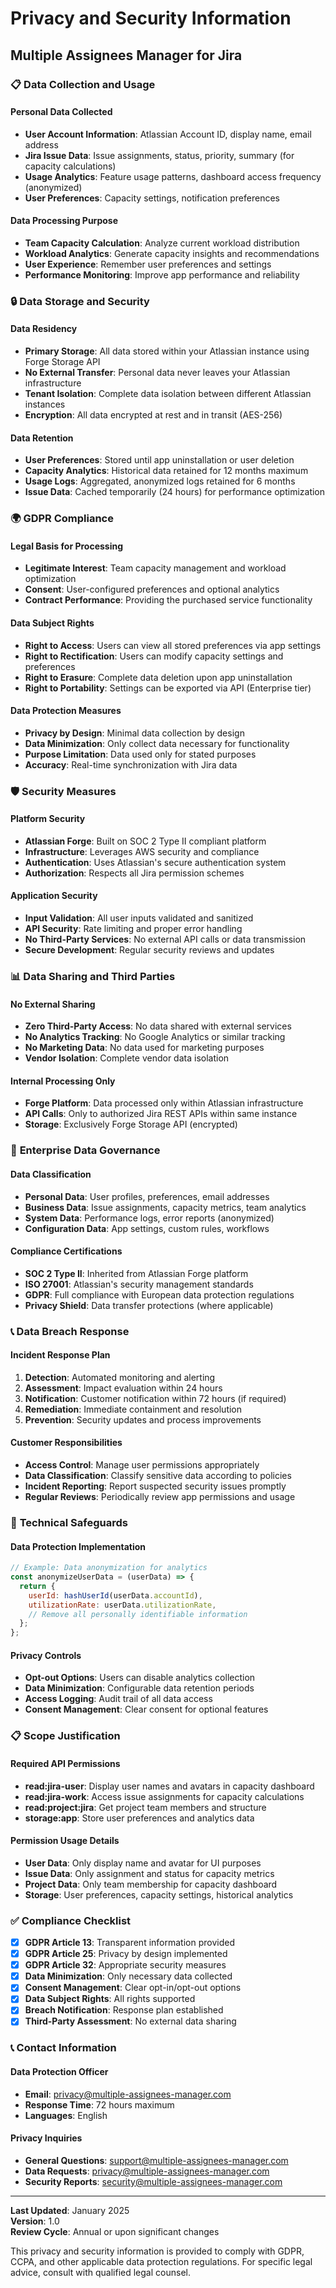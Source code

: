 # Privacy and Security Information

## Multiple Assignees Manager for Jira

### 📋 **Data Collection and Usage**

#### **Personal Data Collected**

- **User Account Information**: Atlassian Account ID, display name, email address
- **Jira Issue Data**: Issue assignments, status, priority, summary (for capacity calculations)
- **Usage Analytics**: Feature usage patterns, dashboard access frequency (anonymized)
- **User Preferences**: Capacity settings, notification preferences

#### **Data Processing Purpose**

- **Team Capacity Calculation**: Analyze current workload distribution
- **Workload Analytics**: Generate capacity insights and recommendations
- **User Experience**: Remember user preferences and settings
- **Performance Monitoring**: Improve app performance and reliability

### 🔒 **Data Storage and Security**

#### **Data Residency**

- **Primary Storage**: All data stored within your Atlassian instance using Forge Storage API
- **No External Transfer**: Personal data never leaves your Atlassian infrastructure
- **Tenant Isolation**: Complete data isolation between different Atlassian instances
- **Encryption**: All data encrypted at rest and in transit (AES-256)

#### **Data Retention**

- **User Preferences**: Stored until app uninstallation or user deletion
- **Capacity Analytics**: Historical data retained for 12 months maximum
- **Usage Logs**: Aggregated, anonymized logs retained for 6 months
- **Issue Data**: Cached temporarily (24 hours) for performance optimization

### 🌍 **GDPR Compliance**

#### **Legal Basis for Processing**

- **Legitimate Interest**: Team capacity management and workload optimization
- **Consent**: User-configured preferences and optional analytics
- **Contract Performance**: Providing the purchased service functionality

#### **Data Subject Rights**

- **Right to Access**: Users can view all stored preferences via app settings
- **Right to Rectification**: Users can modify capacity settings and preferences
- **Right to Erasure**: Complete data deletion upon app uninstallation
- **Right to Portability**: Settings can be exported via API (Enterprise tier)

#### **Data Protection Measures**

- **Privacy by Design**: Minimal data collection by design
- **Data Minimization**: Only collect data necessary for functionality
- **Purpose Limitation**: Data used only for stated purposes
- **Accuracy**: Real-time synchronization with Jira data

### 🛡️ **Security Measures**

#### **Platform Security**

- **Atlassian Forge**: Built on SOC 2 Type II compliant platform
- **Infrastructure**: Leverages AWS security and compliance
- **Authentication**: Uses Atlassian's secure authentication system
- **Authorization**: Respects all Jira permission schemes

#### **Application Security**

- **Input Validation**: All user inputs validated and sanitized
- **API Security**: Rate limiting and proper error handling
- **No Third-Party Services**: No external API calls or data transmission
- **Secure Development**: Regular security reviews and updates

### 📊 **Data Sharing and Third Parties**

#### **No External Sharing**

- **Zero Third-Party Access**: No data shared with external services
- **No Analytics Tracking**: No Google Analytics or similar tracking
- **No Marketing Data**: No data used for marketing purposes
- **Vendor Isolation**: Complete vendor data isolation

#### **Internal Processing Only**

- **Forge Platform**: Data processed only within Atlassian infrastructure
- **API Calls**: Only to authorized Jira REST APIs within same instance
- **Storage**: Exclusively Forge Storage API (encrypted)

### 🏢 **Enterprise Data Governance**

#### **Data Classification**

- **Personal Data**: User profiles, preferences, email addresses
- **Business Data**: Issue assignments, capacity metrics, team analytics
- **System Data**: Performance logs, error reports (anonymized)
- **Configuration Data**: App settings, custom rules, workflows

#### **Compliance Certifications**

- **SOC 2 Type II**: Inherited from Atlassian Forge platform
- **ISO 27001**: Atlassian's security management standards
- **GDPR**: Full compliance with European data protection regulations
- **Privacy Shield**: Data transfer protections (where applicable)

### 📞 **Data Breach Response**

#### **Incident Response Plan**

1. **Detection**: Automated monitoring and alerting
2. **Assessment**: Impact evaluation within 24 hours
3. **Notification**: Customer notification within 72 hours (if required)
4. **Remediation**: Immediate containment and resolution
5. **Prevention**: Security updates and process improvements

#### **Customer Responsibilities**

- **Access Control**: Manage user permissions appropriately
- **Data Classification**: Classify sensitive data according to policies
- **Incident Reporting**: Report suspected security issues promptly
- **Regular Reviews**: Periodically review app permissions and usage

### 🔧 **Technical Safeguards**

#### **Data Protection Implementation**

```javascript
// Example: Data anonymization for analytics
const anonymizeUserData = (userData) => {
  return {
    userId: hashUserId(userData.accountId),
    utilizationRate: userData.utilizationRate,
    // Remove all personally identifiable information
  };
};
```

#### **Privacy Controls**

- **Opt-out Options**: Users can disable analytics collection
- **Data Minimization**: Configurable data retention periods
- **Access Logging**: Audit trail of all data access
- **Consent Management**: Clear consent for optional features

### 📋 **Scope Justification**

#### **Required API Permissions**

- **read:jira-user**: Display user names and avatars in capacity dashboard
- **read:jira-work**: Access issue assignments for capacity calculations
- **read:project:jira**: Get project team members and structure
- **storage:app**: Store user preferences and analytics data

#### **Permission Usage Details**

- **User Data**: Only display name and avatar for UI purposes
- **Issue Data**: Only assignment and status for capacity metrics
- **Project Data**: Only team membership for capacity dashboard
- **Storage**: User preferences, capacity settings, historical analytics

### ✅ **Compliance Checklist**

- [x] **GDPR Article 13**: Transparent information provided
- [x] **GDPR Article 25**: Privacy by design implemented
- [x] **GDPR Article 32**: Appropriate security measures
- [x] **Data Minimization**: Only necessary data collected
- [x] **Consent Management**: Clear opt-in/opt-out options
- [x] **Data Subject Rights**: All rights supported
- [x] **Breach Notification**: Response plan established
- [x] **Third-Party Assessment**: No external data sharing

### 📞 **Contact Information**

#### **Data Protection Officer**

- **Email**: privacy@multiple-assignees-manager.com
- **Response Time**: 72 hours maximum
- **Languages**: English

#### **Privacy Inquiries**

- **General Questions**: support@multiple-assignees-manager.com
- **Data Requests**: privacy@multiple-assignees-manager.com
- **Security Reports**: security@multiple-assignees-manager.com

---

**Last Updated**: January 2025  
**Version**: 1.0  
**Review Cycle**: Annual or upon significant changes

This privacy and security information is provided to comply with GDPR, CCPA, and other applicable data protection regulations. For specific legal advice, consult with qualified legal counsel.
